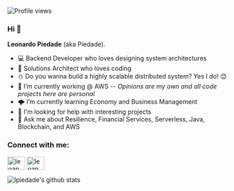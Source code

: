 ![Profile views](https://hits.seeyoufarm.com/api/count/incr/badge.svg?url=https%3A%2F%2Fgithub.com%2Flpiedade&count_bg=%2379C83D&title_bg=%23555555&icon=&icon_color=%23E7E7E7&title=Profile%20views&edge_flat=false)

### Hi 👋


**Leonardo Piedade** (aka Piedade).

- 💻 Backend Developer who loves designing system architectures
- 🚀 Solutions Architect who loves coding
- ⛄ Do you wanna build a highly scalable distributed system? Yes I do! :blush:
- 🔭 I’m currently working @ AWS -- *Opinions are my own and all code projects here are personal*
- 🌩️ I’m currently learning Economy and Business Management
- 🤔 I'm looking for help with interesting projects
- 💬 Ask me about Resilience, Financial Services, Serverless, Java, Blockchain, and AWS


<h3 align="left">Connect with me:</h3>
<p align="left">
<a href="https://www.linkedin.com/in/leoap" target="blank"><img align="center" src="https://raw.githubusercontent.com/rahuldkjain/github-profile-readme-generator/master/src/images/icons/Social/linked-in-alt.svg" alt="leoap" height="30" width="40" /></a>
<a href="https://twitter.com/leo_ap" target="blank"><img align="center" src="https://raw.githubusercontent.com/rahuldkjain/github-profile-readme-generator/master/src/images/icons/Social/twitter.svg" alt="leoap" height="30" width="40" /></a>
</p>

![lpiedade's github stats](https://github-readme-stats.vercel.app/api?username=lpiedade&count_private=true&show_icons=true&theme=tokyonight)
